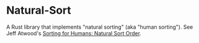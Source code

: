 # Natural-Sort

A Rust library that implements "natural sorting" (aka "human sorting"). See
Jeff Atwood's [Sorting for Humans: Natural Sort Order][1].

[1]: http://www.codinghorror.com/blog/2007/12/sorting-for-humans-natural-sort-order.html
